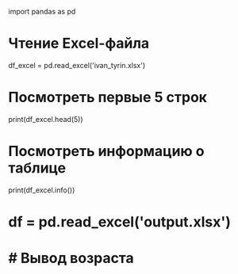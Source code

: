 import pandas as pd


# Чтение Excel-файла
df_excel = pd.read_excel('ivan_tyrin.xlsx')

# Посмотреть первые 5 строк
print(df_excel.head(5))

# Посмотреть информацию о таблице
print(df_excel.info())



# df = pd.read_excel('output.xlsx')
# # Вывод возраста
